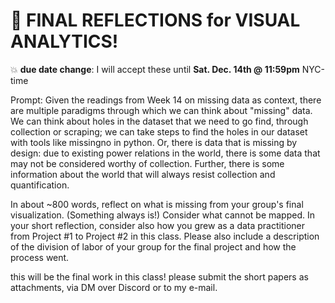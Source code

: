 # 📣 FINAL REFLECTIONS for VISUAL ANALYTICS!

💥 **due date change**: I will accept these until **Sat. Dec. 14th @ 11:59pm** NYC-time

Prompt: Given the readings from Week 14 on missing data as context, there are multiple paradigms through which we can think about "missing" data. We can think about holes in the dataset that we need to go find, through collection or scraping; we can take steps to find the holes in our dataset with tools like missingno in python. Or, there is data that is missing by design: due to existing power relations in the world, there is some data that may not be considered worthy of collection. Further, there is some information about the world that will always resist collection and quantification.

In about ~800 words, reflect on what is missing from your group's final visualization. (Something always is!) Consider what cannot be mapped. In your short reflection, consider also how you grew as a data practitioner from Project #1 to Project #2 in this class. Please also include a description of the division of labor of your group for the final project and how the process went.

this will be the final work in this class! please submit the short papers as attachments, via DM over Discord or to my e-mail. 
